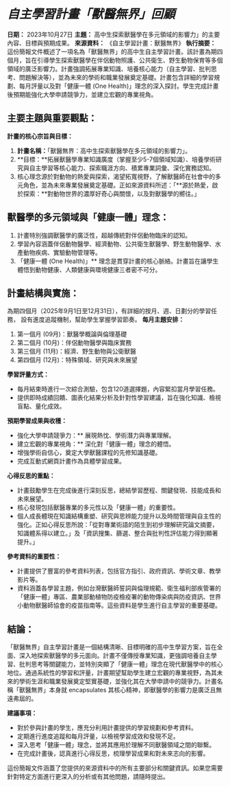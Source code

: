 # ***自主學習計畫「獸醫無界」回顧***
**日期：** 2023年10月27日
**主題：** 高中生探索獸醫學在多元領域的影響力」的主要內容、目標與預期成果。
**來源資料：** 《自主學習計畫：獸醫無界》
**執行摘要：**
這份簡報文件概述了一項名為「獸醫無界」的高中生自主學習計畫。該計畫為期四個月，旨在引導學生探索獸醫學在伴侶動物照護、公共衛生、野生動物保育等多個領域的廣泛影響力。計畫強調拓展專業知識、培養核心能力（自主學習、批判思考、問題解決等），並為未來的學術和職業發展奠定基礎。計畫包含詳細的學習規劃、每月評量以及對「健康一體 (One Health)」理念的深入探討。學生完成計畫後預期能強化大學申請競爭力，並建立宏觀的專業視角。
## **主要主題與重要觀點：**

**計畫的核心宗旨與目標：**
 1. **計畫名稱：**「獸醫無界：高中生探索獸醫學在多元領域的影響力」。
 2. **目標：**拓展獸醫學專業知識廣度（掌握至少5-7個領域知識）、培養學術研究與自主學習等核心能力、探索職涯方向、積累專業詞彙、深化實務認知。
 3. 核心理念源於對動物的熱愛與探索，渴望拓寬視野，了解獸醫師在社會中的多元角色，並為未來專業發展奠定基礎。正如來源資料所述：「**源於熱愛，啟於探索：**對動物世界的濃厚好奇心與關懷，以及對獸醫學的嚮往。」
## 獸醫學的多元領域與「健康一體」理念：
 1. 計畫特別強調獸醫學的廣泛性，超越傳統對伴侶動物臨床的認知。
 2. 學習內容涵蓋伴侶動物醫學、經濟動物、公共衛生獸醫學、野生動物醫學、水產動物疾病、實驗動物管理等。
 3. 「健康一體 (One Health)」** 理念是貫穿計畫的核心脈絡。計畫旨在讓學生體悟到動物健康、人類健康與環境健康三者密不可分。
## 計畫結構與實施：
為期四個月（2025年9月1日至12月31日），有詳細的按月、週、日劃分的學習任務， 設有進度追蹤機制，幫助學生掌握學習節奏。
**每月主題安排：**
1. 第一個月 (09月)：獸醫學概論與倫理基礎
2. 第二個月 (10月)：伴侶動物醫學與臨床實務
3. 第三個月 (11月)：經濟、野生動物與公衛獸醫
4. 第四個月 (12月)：特殊領域、研究與未來展望

**學習評量方式：**
 - 每月結束時進行一次綜合測驗，包含120道選擇題，內容緊扣當月學習任務。
 - 提供即時成績回饋、圖表化結果分析及針對性學習建議，旨在強化知識、檢視盲點、量化成效。

**預期學習成果與收穫：**
 - 強化大學申請競爭力：** 展現熱忱、學術潛力與專業理解。
 - 建立宏觀的專業視角：** 深化對「健康一體」理念的體悟。
 - 增強學術自信心，奠定大學獸醫課程的先修知識基礎。
 - 完成互動式網頁計畫作為具體學習成果。

 **心得反思的重點：**
 - 計畫鼓勵學生在完成後進行深刻反思，總結學習歷程、關鍵發現、技能成長和未來展望。
 - 核心發現包括獸醫專業的多元性以及「健康一體」的重要性。
 - 個人成長體現在知識結構重塑、研究與思辨能力提升以及時間管理與自主性的強化。正如心得反思所說：「從對專業術語的陌生到初步理解研究論文摘要，知識體系得以建立。」及「資訊搜集、篩選、整合與批判性評估能力得到顯著提升。」

**參考資料的重要性：**
 -   計畫提供了豐富的參考資料列表，包括官方指引、政府資訊、學術文章、教學影片等。
 -   資料涵蓋各學習主題，例如台灣獸醫師誓詞與倫理規範、衛生福利部疾管署的「健康一體」專區、農業部動植物防疫檢疫署的動物傳染病與防疫資訊、世界小動物獸醫師協會的疫苗指南等。這些資料是學生進行自主學習的重要基礎。

## **結論：**
「獸醫無界」自主學習計畫是一個結構清晰、目標明確的高中生學習方案，旨在全面、深入地探索獸醫學的多元面向。計畫不僅傳授專業知識，更強調培養自主學習、批判思考等關鍵能力，並特別突顯了「健康一體」理念在現代獸醫學中的核心地位。通過系統性的學習和評量，計畫期望幫助學生建立宏觀的專業視野，為其未來的學術生涯和職業發展奠定堅實基礎，並強化其在大學申請中的競爭力。計畫名稱「獸醫無界」本身就 encapsulates 其核心精神，即獸醫學的影響力是廣泛且無遠弗屆的。

**建議事項：**
-   對於參與計畫的學生，應充分利用計畫提供的學習規劃和參考資料。
-   定期進行進度追蹤和每月評量，以檢視學習成效和發現不足。
-   深入思考「健康一體」理念，並將其應用於理解不同獸醫領域之間的聯繫。
-   在完成計畫後，認真進行心得反思，梳理學習成果和對未來志向的影響。

這份簡報文件涵蓋了您提供的來源資料中的所有主要部分和關鍵資訊。如果您需要針對特定方面進行更深入的分析或有其他問題，請隨時提出。
